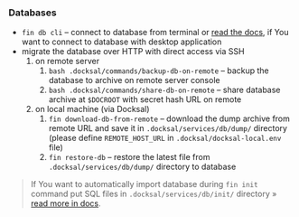 ### Databases

* `fin db cli` – connect to database from terminal or [read the docs](https://docs.docksal.io/service/db/access/), if You want to connect to database with desktop application
* migrate the database over HTTP with direct access via SSH
    1. on remote server
        1. `bash .docksal/commands/backup-db-on-remote` – backup the database to archive on remote server console
        2. `bash .docksal/commands/share-db-on-remote` – share database archive at `$DOCROOT` with secret hash URL on remote
    2. on local machine (via Docksal)
        1. `fin download-db-from-remote` – download the dump archive from remote URL and save it in `.docksal/services/db/dump/` directory (please define `REMOTE_HOST_URL` in `.docksal/docksal-local.env` file)
        2. `fin restore-db` – restore the latest file from `.docksal/services/db/dump/` directory to database 

> If You want to automatically import database during `fin init` command put SQL files in `.docksal/services/db/init/` directory » [read more in docs](https://docs.docksal.io/service/db/import/).

